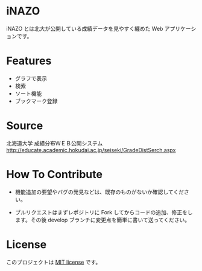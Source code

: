 # iNAZO

iNAZO とは北大が公開している成績データを見やすく纏めた Web アプリケーションです。

# Features

- グラフで表示
- 検索
- ソート機能
- ブックマーク登録

# Source

北海道大学 成績分布ＷＥＢ公開システム
http://educate.academic.hokudai.ac.jp/seiseki/GradeDistSerch.aspx

# How To Contribute

- 機能追加の要望やバグの発見などは、既存のものがないか確認してください。

- プルリクエストはまずレポジトリに Fork してからコードの追加、修正をします。その後 develop ブランチに変更点を簡単に書いて送ってください。

# License

このプロジェクトは [MIT license](https://en.wikipedia.org/wiki/MIT_License) です。


